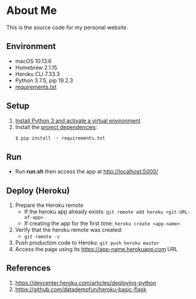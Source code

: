 # About Me

This is the source code for my personal website.

## Environment

* macOS 10.13.6
* Homebrew 2.1.15
* Heroku CLI 7.33.3
* Python 3.7.5, pip 19.2.3
* [requirements.txt](./requirements.txt)

## Setup

1. [Install Python 3 and activate a virtual environment](https://github.com/ginomempin/how-to#python)
1. Install the [project dependencies](./requirements.txt):
    ```bash
    $ pip install -r requirements.txt

    ```

## Run

* Run **run.sh** then access the app at <http://localhost:5000/>

## Deploy (Heroku)

1. Prepare the Heroku remote
    * If the heroku app already exists: ```git remote add heroku <git-URL-of-app>```
    * If creating the app for the first time: ```heroku create <app-name>```
1. Verify that the heroku remote was created:
    * ```git remote -v```
1. Push production code to Heroku: ```git push heroku master```
1. Access the page using its <https://app-name.herokuapp.com> URL

## References

1. <https://devcenter.heroku.com/articles/deploying-python>
1. <https://github.com/datademofun/heroku-basic-flask>
